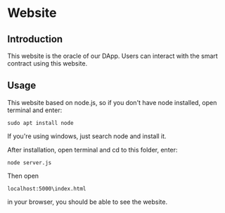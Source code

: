 # Website

## Introduction
This website is the oracle of our DApp. Users can interact with the smart contract using this website.

## Usage
This website based on node.js, so if you don't have node installed, open terminal and enter:

```shell
sudo apt install node
```

If you're using windows, just search node and install it.

After installation, open terminal and cd to this folder, enter:

```shell
node server.js
```

Then open

```
localhost:5000\index.html
```

 in your browser, you should be able to see the website.
